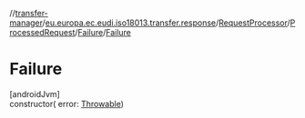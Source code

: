 //[transfer-manager](../../../../../index.md)/[eu.europa.ec.eudi.iso18013.transfer.response](../../../index.md)/[RequestProcessor](../../index.md)/[ProcessedRequest](../index.md)/[Failure](index.md)/[Failure](-failure.md)

# Failure

[androidJvm]\
constructor(
error: [Throwable](https://kotlinlang.org/api/latest/jvm/stdlib/kotlin/-throwable/index.html))
